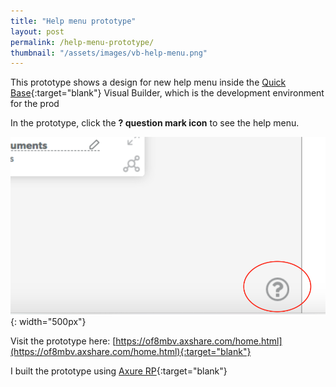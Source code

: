 ```yaml
---
title: "Help menu prototype"
layout: post
permalink: /help-menu-prototype/
thumbnail: "/assets/images/vb-help-menu.png"
---
```

This prototype shows a design for new help menu inside the [Quick Base](https://www.quickbase.com){:target="blank"} Visual Builder, which is the development environment for the prod

In the prototype, click the **? question mark icon** to see the help menu.

![](/assets/images/vb-help-menu.png){: width="500px"}

Visit the prototype here: [https://of8mbv.axshare.com/home.html](https://of8mbv.axshare.com/home.html){:target="blank"}

I built the prototype using [Axure RP](https://www.axure.com/){:target="blank"}
